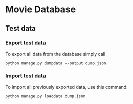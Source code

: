 # Movie Database

## Test data
### Export test data
To export all data from the database simply call
```
python manage.py dumpdata --output dump.json
```

### Import test data
To import all previously exported data, use this command:
```
python manage.py loaddata dump.json
```